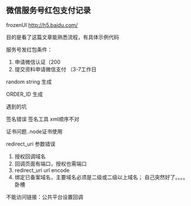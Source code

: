 ## 微信服务号红包支付记录


frozenUI
http://h5.baidu.com/

目的是看了这篇文章能熟悉流程，有具体示例代码

服务号发红包条件：
1. 申请微信认证（200
2. 提交资料申请微信支付 （3-7工作日

random string 生成 

ORDER_ID 生成

遇到的坑

签名错误 
签名工具
xml顺序不对

证书问题..node证书使用

redirect_uri 参数错误
1. 授权回调域名
2. 回调页面有端口，授权也需端口
3. redirect_uri url encode
4. 绑定已备案域名，主要域名必须是二级或二级以上域名；
自己突然好了。。。。卧槽

不能访问链接：公共平台设置回调